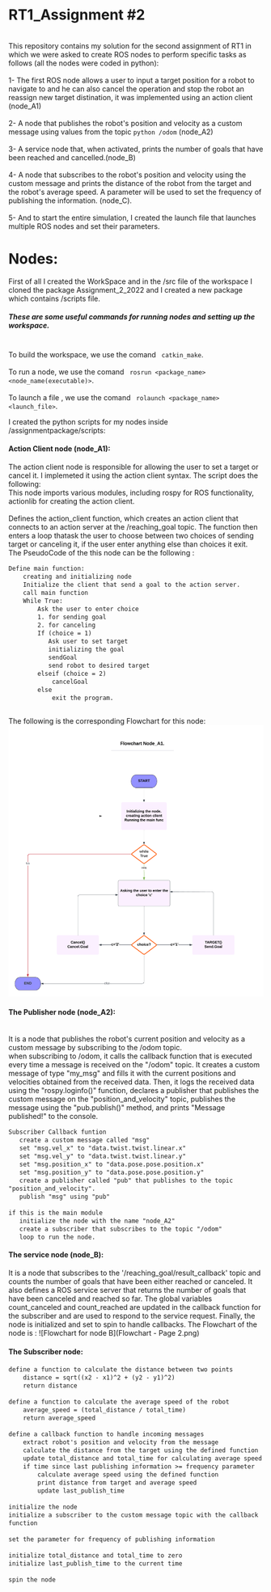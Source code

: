 RT1_Assignment #2
=================
<br>This repository contains my solution for the second assignment of RT1 in which we were asked to create ROS nodes to perform specific tasks as follows (all the nodes were coded in python):</br> 
<br>1- The first ROS node allows a user to input a target position for a robot to navigate to and he can also cancel the operation and stop the robot an reassign new target distination, it was implemented using an action client (node_A1) </br>
<br>2- A node that publishes the robot's position and velocity as a custom message using values from the topic ``` python /odom ``` (node_A2)</br>
<br>3- A service node that, when activated, prints the number of goals that have been reached and cancelled.(node_B)</br>
<br>4- A node that subscribes to the robot's position and velocity using the custom message and prints the distance of the robot from the target and the robot's average speed. A parameter will be used to set the frequency of publishing the information. (node_C).</br>
<br>5- And to start the entire simulation, I created the launch file that launches multiple ROS nodes and set their parameters.</br>

# Nodes:

First of all I created the WorkSpace and in the /src file of the workspace I cloned the package Assignment_2_2022 and I created a new package which contains /scripts file.
##### These are some useful commands for running nodes and setting up the workspace.
<br> To build the workspace, we use the comand ``` catkin_make```.</br>
<br> To run a node, we use the comand ``` rosrun <package_name> <node_name(executable)>```.</br>
<br> To launch a file , we use the comand ``` rolaunch <package_name> <launch_file>```.</br>

I created the python scripts for my nodes inside /assignmentpackage/scripts:

#### Action Client node (node_A1):
The action client node is responsible for allowing the user to set a target or cancel it. I implemeted it using the action client syntax.
The script does the following:
<br>This node imports various modules, including rospy for ROS functionality, actionlib for creating the action client. </br>
<br>Defines the action_client function, which creates an action client that connects to an action server at the /reaching_goal topic. The function then enters a loop thatask the user to choose between two choices of sending target or canceling it, if the user enter anything else than choices it exit. </br>
The PseudoCode of the this node can be the following :
``` 
Define main function:
    creating and initializing node
    Initialize the client that send a goal to the action server.
    call main function
    While True:
        Ask the user to enter choice
        1. for sending goal
        2. for canceling
        If (choice = 1)
           Ask user to set target
           initializing the goal
           sendGoal
           send robot to desired target
        elseif (choice = 2)
            cancelGoal
        else 
            exit the program.
            
``` 
The following is the corresponding Flowchart for this node: 
![Flowchart for node A](Flowchart.png)


#### The Publisher node (node_A2):
<br> It is a node that publishes the robot's current position and velocity as a custom message by subscribing to the /odom topic.</br>
when subscribing to /odom, it calls the callback function that is executed every time a message is received on the "/odom" topic. It creates a custom message of type "my_msg" and fills it with the current positions and velocities obtained from the received data. Then, it logs the received data using the "rospy.loginfo()" function, declares a publisher that publishes the custom message on the "position_and_velocity" topic, publishes the message using the "pub.publish()" method, and prints "Message published!" to the console.

 ``` 
Subscriber Callback funtion
    create a custom message called "msg"
    set "msg.vel_x" to "data.twist.twist.linear.x"
    set "msg.vel_y" to "data.twist.twist.linear.y"
    set "msg.position_x" to "data.pose.pose.position.x"
    set "msg.position_y" to "data.pose.pose.position.y"
    create a publisher called "pub" that publishes to the topic "position_and_velocity".
    publish "msg" using "pub"

if this is the main module
    initialize the node with the name "node_A2"
    create a subscriber that subscribes to the topic "/odom" 
    loop to run the node.
 
  ``` 

 

#### The service node (node_B):
It is a node that subscribes to the '/reaching_goal/result_callback' topic and counts the number of goals that have been either reached or canceled. It also defines a ROS service server that returns the number of goals that have been canceled and reached so far. The global variables count_canceled and count_reached are updated in the callback function for the subscriber and are used to respond to the service request. Finally, the node is initialized and set to spin to handle callbacks.
The Flowchart of the node is : 
![Flowchart for node B](Flowchart - Page 2.png)


#### The Subscriber node:

``` 
define a function to calculate the distance between two points
    distance = sqrt((x2 - x1)^2 + (y2 - y1)^2)
    return distance

define a function to calculate the average speed of the robot
    average_speed = (total_distance / total_time)
    return average_speed

define a callback function to handle incoming messages
    extract robot's position and velocity from the message
    calculate the distance from the target using the defined function
    update total_distance and total_time for calculating average speed
    if time since last publishing information >= frequency parameter
        calculate average speed using the defined function
        print distance from target and average speed
        update last_publish_time

initialize the node
initialize a subscriber to the custom message topic with the callback function

set the parameter for frequency of publishing information

initialize total_distance and total_time to zero
initialize last_publish_time to the current time

spin the node
``` 
